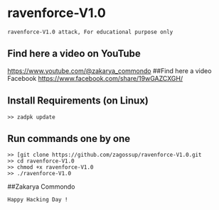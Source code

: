 # ravenforce-V1.0
```
ravenforce-V1.0 attack, For educational purpose only
```
## Find here a video on YouTube
https://www.youtube.com/@zakarya_commondo
##Find here a video Facebook 
https://www.facebook.com/share/19wGAZCXGH/

## Install Requirements (on Linux)
```
>> zadpk update
```

## Run commands one by one
```
>> [git clone https://github.com/zagossup/ravenforce-V1.0.git
>> cd ravenforce-V1.0
>> chmod +x ravenforce-V1.0
>> ./ravenforce-V1.0
```
##Zakarya Commondo
~~~
Happy Hacking Day !
~~~
